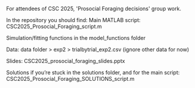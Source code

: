 For attendees of CSC 2025, 'Prosocial Foraging decisions' group work. 

In the repository you should find:
Main MATLAB script: CSC2025_Prosocial_Foraging_script.m

Simulation/fitting functions in the model_functions folder 

Data:  data folder > exp2 > trialbytrial_exp2.csv (ignore other data for now)

Slides: CSC2025_prosocial_foraging_slides.pptx

Solutions if you’re stuck in the solutions folder, and for the main script:  CSC2025_Prosocial_Foraging_SOLUTIONS_script.m

